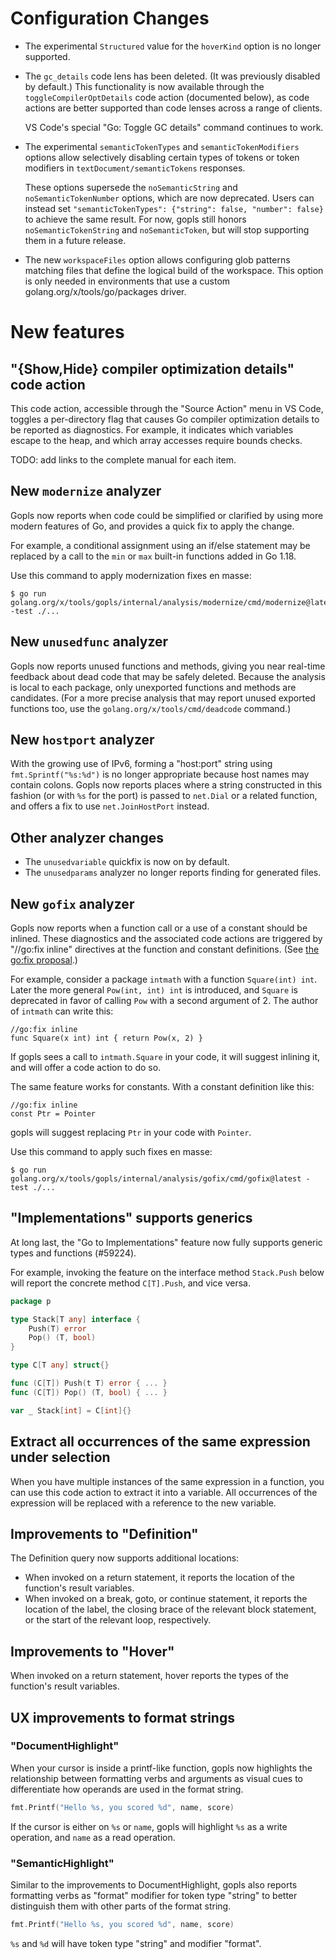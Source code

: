 # Configuration Changes

<!-- TODO(rfindley): add links to relevant settings documentation -->

- The experimental `Structured` value for the `hoverKind` option is no longer
  supported.

- The `gc_details` code lens has been deleted. (It was previously disabled by
  default.) This functionality is now available through the
  `toggleCompilerOptDetails` code action (documented below), as code
  actions are better supported than code lenses across a range of clients.

  VS Code's special "Go: Toggle GC details" command continues to work.

- The experimental `semanticTokenTypes` and `semanticTokenModifiers` options
  allow selectively disabling certain types of tokens or token modifiers in
  `textDocument/semanticTokens` responses.

  These options supersede the `noSemanticString` and `noSemanticTokenNumber`
  options, which are now deprecated. Users can instead set
  `"semanticTokenTypes": {"string": false, "number": false}` to achieve the
  same result. For now, gopls still honors `noSemanticTokenString` and
  `noSemanticToken`, but will stop supporting them in a future release.

- The new `workspaceFiles` option allows configuring glob patterns matching
  files that define the logical build of the workspace. This option is only
  needed in environments that use a custom golang.org/x/tools/go/packages
  driver.

# New features

## "{Show,Hide} compiler optimization details" code action

This code action, accessible through the "Source Action" menu in VS
Code, toggles a per-directory flag that causes Go compiler optimization
details to be reported as diagnostics. For example, it indicates which
variables escape to the heap, and which array accesses require bounds
checks.

TODO: add links to the complete manual for each item.

## New `modernize` analyzer

Gopls now reports when code could be simplified or clarified by
using more modern features of Go, and provides a quick fix to apply
the change.

For example, a conditional assignment using an if/else statement may
be replaced by a call to the `min` or `max` built-in functions added
in Go 1.18.

Use this command to apply modernization fixes en masse:
```
$ go run golang.org/x/tools/gopls/internal/analysis/modernize/cmd/modernize@latest -test ./...
```

## New `unusedfunc` analyzer

Gopls now reports unused functions and methods, giving you near
real-time feedback about dead code that may be safely deleted.
Because the analysis is local to each package, only unexported
functions and methods are candidates.
(For a more precise analysis that may report unused exported
functions too, use the `golang.org/x/tools/cmd/deadcode` command.)

## New `hostport` analyzer

With the growing use of IPv6, forming a "host:port" string using
`fmt.Sprintf("%s:%d")` is no longer appropriate because host names may
contain colons. Gopls now reports places where a string constructed in
this fashion (or with `%s` for the port) is passed to `net.Dial` or a
related function, and offers a fix to use `net.JoinHostPort`
instead.

## Other analyzer changes

- The `unusedvariable` quickfix is now on by default.
- The `unusedparams` analyzer no longer reports finding for generated files.

## New `gofix` analyzer

Gopls now reports when a function call or a use of a constant should be inlined.
These diagnostics and the associated code actions are triggered by "//go:fix inline"
directives at the function and constant definitions.
(See [the go:fix proposal](https://go.dev/issue/32816).)

For example, consider a package `intmath` with a function `Square(int) int`.
Later the more general `Pow(int, int) int` is introduced, and `Square` is deprecated
in favor of calling `Pow` with a second argument of 2. The author of `intmath`
can write this:
```
//go:fix inline
func Square(x int) int { return Pow(x, 2) }
```
If gopls sees a call to `intmath.Square` in your code, it will suggest inlining
it, and will offer a code action to do so.

The same feature works for constants.
With a constant definition like this:
```
//go:fix inline
const Ptr = Pointer
```
gopls will suggest replacing `Ptr` in your code with `Pointer`.

Use this command to apply such fixes en masse:

```
$ go run golang.org/x/tools/gopls/internal/analysis/gofix/cmd/gofix@latest -test ./...
```

## "Implementations" supports generics

At long last, the "Go to Implementations" feature now fully supports
generic types and functions (#59224).

For example, invoking the feature on the interface method `Stack.Push`
below will report the concrete method `C[T].Push`, and vice versa.

```go
package p

type Stack[T any] interface {
	Push(T) error
	Pop() (T, bool)
}

type C[T any] struct{}

func (C[T]) Push(t T) error { ... }
func (C[T]) Pop() (T, bool) { ... }

var _ Stack[int] = C[int]{}
```

## Extract all occurrences of the same expression under selection

When you have multiple instances of the same expression in a function,
you can use this code action to extract it into a variable.
All occurrences of the expression will be replaced with a reference to the new variable.

## Improvements to "Definition"

The Definition query now supports additional locations:

- When invoked on a return statement, it reports the location
  of the function's result variables.
- When invoked on a break, goto, or continue statement, it reports
  the location of the label, the closing brace of the relevant
  block statement, or the start of the relevant loop, respectively.

## Improvements to "Hover"

When invoked on a return statement, hover reports the types of
the function's result variables.

## UX improvements to format strings

### "DocumentHighlight"

When your cursor is inside a printf-like function, gopls now highlights the relationship between
formatting verbs and arguments as visual cues to differentiate how operands are used in the format string.

```go
fmt.Printf("Hello %s, you scored %d", name, score)
```

If the cursor is either on `%s` or `name`, gopls will highlight `%s` as a write operation,
and `name` as a read operation.

### "SemanticHighlight"

Similar to the improvements to DocumentHighlight, gopls also reports formatting verbs
as "format" modifier for token type "string" to better distinguish them with other parts of the format string.

```go
fmt.Printf("Hello %s, you scored %d", name, score)
```

`%s` and `%d` will have token type "string" and modifier "format".
